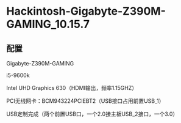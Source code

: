 # Hackintosh-Gigabyte-Z390M-GAMING_10.15.7
## 配置
Gigabyte-Z390M-GAMING

i5-9600k

Intel UHD Graphics 630（HDMI输出，频率1.15GHZ）

PCI无线网卡：BCM943224PCIEBT2（USB接口占用前置USB_1）

USB定制完成（两个前置USB口，一个2.0接主板USB_2接口，一个3.0）
  
